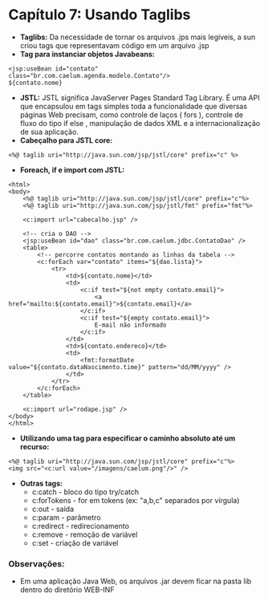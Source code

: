 # Capítulo 7: Usando Taglibs

* **Taglibs:** Da necessidade de tornar os arquivos .jps mais legíveis, a sun criou tags que representavam código em um arquivo .jsp
* **Tag para instanciar objetos Javabeans:**
```
<jsp:useBean id="contato" class="br.com.caelum.agenda.modelo.Contato"/>
${contato.nome}
```
* **JSTL:** JSTL significa JavaServer Pages Standard Tag Library. É uma API  que  encapsulou  em  tags  simples  toda  a funcionalidade  que  diversas  páginas Web precisam, como controle de laços ( fors ), controle de fluxo do tipo  if else , manipulação de dados XML e a internacionalização de sua aplicação.
* **Cabeçalho para JSTL core:** 
```
<%@ taglib uri="http://java.sun.com/jsp/jstl/core" prefix="c" %>
```
* **Foreach, if e import com JSTL:**
```
<html>
<body>
	<%@ taglib uri="http://java.sun.com/jsp/jstl/core" prefix="c"%>
	<%@ taglib uri="http://java.sun.com/jsp/jstl/fmt" prefix="fmt"%>

	<c:import url="cabecalho.jsp" />

	<!-- cria o DAO -->
	<jsp:useBean id="dao" class="br.com.caelum.jdbc.ContatoDao" />
	<table>
		<!-- percorre contatos montando as linhas da tabela -->
		<c:forEach var="contato" items="${dao.lista}">
			<tr>
				<td>${contato.nome}</td>
				<td>
					<c:if test="${not empty contato.email}">
						<a href="mailto:${contato.email}">${contato.email}</a>
					</c:if> 
					<c:if test="${empty contato.email}"> 
						E-mail não informado
					</c:if>
				</td>
				<td>${contato.endereco}</td>
				<td>
					<fmt:formatDate value="${contato.dataNascimento.time}" pattern="dd/MM/yyyy" />
				</td>
			</tr>
		</c:forEach>
	</table>

	<c:import url="rodape.jsp" />
</body>
</html>
```
* **Utilizando uma tag para especificar o caminho absoluto até um recurso:**
```
<%@ taglib uri="http://java.sun.com/jsp/jstl/core" prefix="c"%>
<img src="<c:url value="/imagens/caelum.png"/>" />
```
* **Outras tags:**
	* c:catch - bloco do tipo try/catch 
	* c:forTokens - for em tokens (ex: "a,b,c" separados por vírgula) 
	* c:out - saída 
	* c:param - parâmetro 
	* c:redirect - redirecionamento 
	* c:remove - remoção de variável 
	* c:set - criação de variável

### Observações:

* Em uma aplicação Java Web, os arquivos .jar devem ficar na pasta lib dentro do diretório WEB-INF